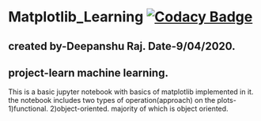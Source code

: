 # Matplotlib_Learning [![Codacy Badge](https://app.codacy.com/project/badge/Grade/4f12671bab8e42d388206c6a4ab89256)](https://www.codacy.com/manual/berlin.7.11.99/Matplotlib_Learning?utm_source=github.com&amp;utm_medium=referral&amp;utm_content=deepanshu-Raj/Matplotlib_Learning&amp;utm_campaign=Badge_Grade)
created by-Deepanshu Raj.
Date-9/04/2020.
---------------------------------------------------------
## project-learn machine learning.
This is a basic jupyter notebook with basics of matplotlib implemented in it.
the notebook includes two types of operation(approach) on the plots-
1)functional.
2)object-oriented.
majority of which is object oriented.
